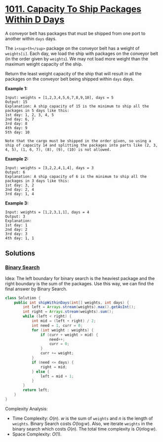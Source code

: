 # [1011. Capacity To Ship Packages Within D Days](https://leetcode.com/problems/capacity-to-ship-packages-within-d-days/)

A conveyor belt has packages that must be shipped from one port to another within `days` days.

The `i<sup>th</sup>` package on the conveyor belt has a weight of `weights[i]`. Each day, we load the ship with packages on the conveyor belt (in the order given by `weights`). We may not load more weight than the maximum weight capacity of the ship.

Return the least weight capacity of the ship that will result in all the packages on the conveyor belt being shipped within `days` days.

**Example 1:**

```
Input: weights = [1,2,3,4,5,6,7,8,9,10], days = 5
Output: 15
Explanation: A ship capacity of 15 is the minimum to ship all the packages in 5 days like this:
1st day: 1, 2, 3, 4, 5
2nd day: 6, 7
3rd day: 8
4th day: 9
5th day: 10

Note that the cargo must be shipped in the order given, so using a ship of capacity 14 and splitting the packages into parts like (2, 3, 4, 5), (1, 6, 7), (8), (9), (10) is not allowed.
```

**Example 2:**

```
Input: weights = [3,2,2,4,1,4], days = 3
Output: 6
Explanation: A ship capacity of 6 is the minimum to ship all the packages in 3 days like this:
1st day: 3, 2
2nd day: 2, 4
3rd day: 1, 4
```

**Example 3:**

```
Input: weights = [1,2,3,1,1], days = 4
Output: 3
Explanation:
1st day: 1
2nd day: 2
3rd day: 3
4th day: 1, 1
```

## Solutions
### [Binary Search](CapacityToShipPackagesWithinDDays.java)

Idea: The left boundary for binary search is the heaviest package and the right boundary is the sum of the packages. Use this way, we can find the final answer by Binary Search.

```java
class Solution {
    public int shipWithinDays(int[] weights, int days) {
        int left = Arrays.stream(weights).max().getAsInt();
        int right = Arrays.stream(weights).sum();
        while (left < right) {
            int mid = (left + right) / 2;
            int need = 1, curr = 0;
            for (int weight : weights) {
                if (curr + weight > mid) {
                    need++;
                    curr = 0;
                }
                curr += weight;
            }
            if (need <= days) {
                right = mid;
            } else {
                left = mid + 1;
            }
        }
        return left;
    }
}
```

Complexity Analysis:

- Time Complexity: $O(n)$. $w$ is the sum of `weights` and $n$ is the length of `weights`. Binary Search costs $O(\log w)$. Also, we iterate `weights` in the binary search which costs $O(n)$. The total time complexity is $O(n\log w)$.
- Space Complexity: $O(1)$.
